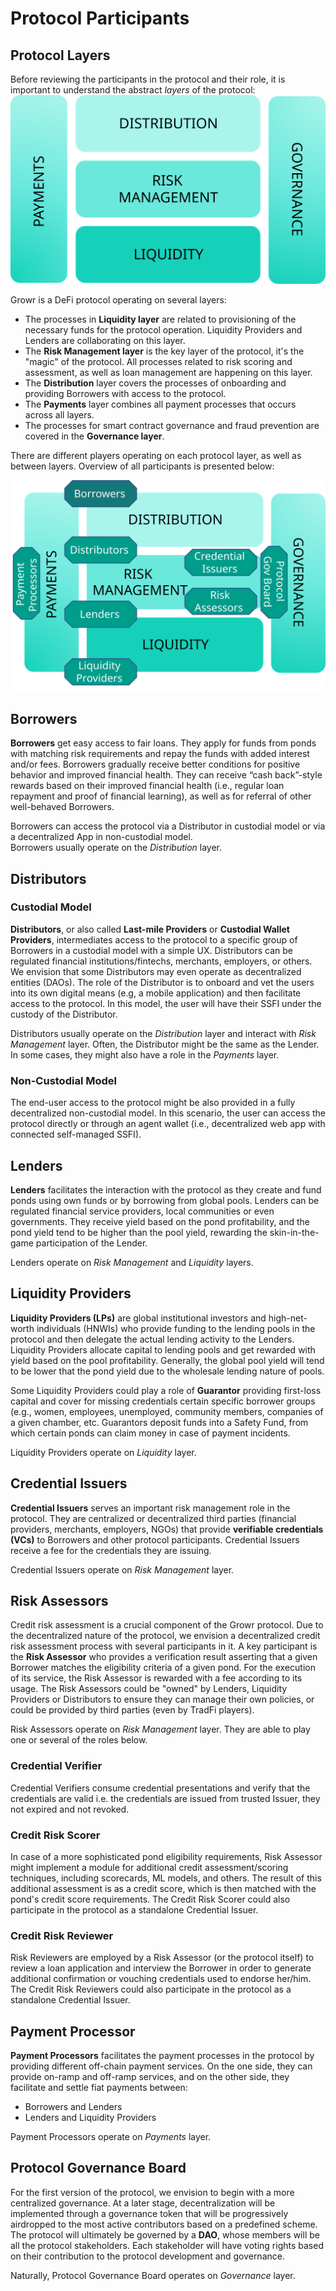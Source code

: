 # Protocol Participants

## Protocol Layers
Before reviewing the participants in the protocol and their role, it is important to understand the abstract *layers* of the protocol:
![Growr protocol layers](../images/growr-layers.svg)  

Growr is a DeFi protocol operating on several layers:
- The processes in **Liquidity layer** are related to provisioning of the necessary funds for the protocol operation. Liquidity Providers and Lenders are collaborating on this layer.
- The **Risk Management layer** is the key layer of the protocol, it's the "magic" of the protocol. All processes related to risk scoring and assessment, as well as loan management are happening on this layer.
- The **Distribution** layer covers the processes of onboarding and providing Borrowers with access to the protocol.
- The **Payments** layer combines all payment processes that occurs across all layers.
- The processes for smart contract governance and fraud prevention are covered in the **Governance layer**.

There are different players operating on each protocol layer, as well as between layers. Overview of all participants is presented below:

![Protocol Layers & Participants](../images/growr-layers-participants.svg)

## Borrowers
**Borrowers** get easy access to fair loans. They apply for funds from ponds with matching risk requirements and repay the funds with added interest and/or fees. Borrowers gradually receive better conditions for positive behavior and improved financial health. They can receive “cash back”-style rewards based on their improved financial health (i.e., regular loan repayment and proof of financial learning), as well as for referral of other well-behaved Borrowers.

Borrowers can access the protocol via a Distributor in custodial model or via a decentralized App in non-custodial model.  
Borrowers usually operate on the *Distribution* layer.

## Distributors
### Custodial Model
**Distributors**, or also called **Last-mile Providers** or **Custodial Wallet Providers**, intermediates access to the protocol to a specific group of Borrowers in a custodial model with a simple UX. Distributors can be regulated financial institutions/fintechs, merchants, employers, or others. We envision that some Distributors may even operate as decentralized entities (DAOs). The role of the Distributor is to onboard and vet the users into its own digital means (e.g, a mobile application) and then facilitate access to the protocol. In this model, the user will have their SSFI under the custody of the Distributor. 

Distributors usually operate on the *Distribution* layer and interact with *Risk Management* layer. Often, the Distributor might be the same as the Lender. In some cases, they might also have a role in the *Payments* layer.

### Non-Custodial Model
The end-user access to the protocol might be also provided in a fully decentralized non-custodial model. In this scenario, the user can access the protocol directly or through an agent wallet (i.e., decentralized web app with connected self-managed SSFI).

## Lenders
**Lenders** facilitates the interaction with the protocol as they create and fund ponds using own funds or by borrowing from global pools. Lenders can be regulated financial service providers, local communities or even governments. They receive yield based on the pond profitability, and the pond yield tend to be higher than the pool yield, rewarding the skin-in-the-game participation of the Lender.

Lenders operate on *Risk Management* and *Liquidity* layers.

## Liquidity Providers
**Liquidity Providers (LPs)** are global institutional investors and high-net-worth individuals (HNWIs) who provide funding to the lending pools in the protocol and then delegate the actual lending activity to the Lenders. Liquidity Providers allocate capital to lending pools and get rewarded with yield based on the pool profitability. Generally, the global pool yield will tend to be lower that the pond yield due to the wholesale lending nature of pools.

Some Liquidity Providers could play a role of **Guarantor** providing first-loss capital and cover for missing credentials certain specific borrower groups (e.g., women, employees, unemployed, community members, companies of a given chamber, etc. Guarantors deposit funds into a Safety Fund, from which certain ponds can claim money in case of payment incidents.

Liquidity Providers operate on *Liquidity* layer.

## Credential Issuers
**Credential Issuers** serves an important risk management role in the protocol. They are centralized or decentralized third parties (financial providers, merchants, employers, NGOs) that provide **verifiable credentials (VCs)** to Borrowers and other protocol participants. Credential Issuers receive a fee for the credentials they are issuing.

Credential Issuers operate on *Risk Management* layer.

## Risk Assessors
Credit risk assessment is a crucial component of the Growr protocol. Due to the decentralized nature of the protocol, we envision a decentralized credit risk assessment process with several participants in it. A key participant is the **Risk Assessor** who provides a verification result asserting that a given Borrower matches the eligibility criteria of a given pond. For the execution of its service, the Risk Assessor is rewarded with a fee according to its usage. The Risk Assessors could be "owned" by Lenders, Liquidity Providers or Distributors to ensure they can manage their own policies, or could be provided by third parties (even by TradFi players). 

Risk Assessors operate on *Risk Management* layer. They are able to play one or several of the roles below.

### Credential Verifier
Credential Verifiers consume credential presentations and verify that the credentials are valid i.e. the credentials are issued from trusted Issuer, they not expired and not revoked.

### Credit Risk Scorer
In case of a more sophisticated pond eligibility requirements, Risk Assessor might implement a module for additional credit assessment/scoring techniques, including scorecards, ML models, and others. The result of this additional assessment is as a credit score, which is then matched with the pond's credit score requirements. The Credit Risk Scorer could also participate in the protocol as a standalone Credential Issuer. 

### Credit Risk Reviewer
Risk Reviewers are employed by a Risk Assessor (or the protocol itself) to review a loan application and interview the Borrower in order to generate additional confirmation or vouching credentials used to endorse her/him. The Credit Risk Reviewers could also participate in the protocol as a standalone Credential Issuer.

## Payment Processor
**Payment Processors** facilitates the payment processes in the protocol by providing different off-chain payment services. On the one side, they can provide on-ramp and off-ramp services, and on the other side, they facilitate and settle fiat payments between:
- Borrowers and Lenders
- Lenders and Liquidity Providers

Payment Processors operate on *Payments* layer.

## Protocol Governance Board
For the first version of the protocol, we envision to begin with a more centralized governance. At a later stage, decentralization will be implemented through a governance token that will be progressively airdropped to the most active contributors based on a predefined scheme. The protocol will ultimately be governed by a **DAO**, whose members will be all the protocol stakeholders. Each stakeholder will have voting rights based on their contribution to the protocol development and governance.

Naturally, Protocol Governance Board operates on *Governance* layer.